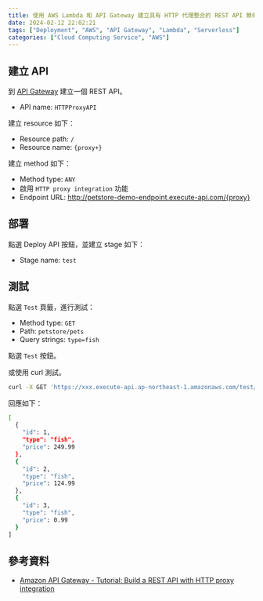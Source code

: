 ```yaml
---
title: 使用 AWS Lambda 和 API Gateway 建立具有 HTTP 代理整合的 REST API 無伺服器應用程式
date: 2024-02-12 22:02:21
tags: ["Deployment", "AWS", "API Gateway", "Lambda", "Serverless"]
categories: ["Cloud Computing Service", "AWS"]
---
```


## 建立 API

到 [API Gateway](https://console.aws.amazon.com/apigateway) 建立一個 REST API。

- API name: `HTTPProxyAPI`

建立 resource 如下：

- Resource path: `/`
- Resource name: `{proxy+}`

建立 method 如下：

- Method type: `ANY`
- 啟用 `HTTP proxy integration` 功能
- Endpoint URL: http://petstore-demo-endpoint.execute-api.com/{proxy}

## 部署

點選 Deploy API 按鈕，並建立 stage 如下：

- Stage name: `test`

## 測試

點選 `Test` 頁籤，進行測試：

- Method type: `GET`
- Path: `petstore/pets`
- Query strings: `type=fish`

點選 `Test` 按鈕。

或使用 curl 測試。

```bash
curl -X GET 'https://xxx.execute-api.ap-northeast-1.amazonaws.com/test/petstore/pets'
```

回應如下：

```bash
[
  {
    "id": 1,
    "type": "fish",
    "price": 249.99
  },
  {
    "id": 2,
    "type": "fish",
    "price": 124.99
  },
  {
    "id": 3,
    "type": "fish",
    "price": 0.99
  }
]
```

## 參考資料

- [Amazon API Gateway - Tutorial: Build a REST API with HTTP proxy integration](https://docs.aws.amazon.com/apigateway/latest/developerguide/api-gateway-create-api-as-simple-proxy-for-http.html)
